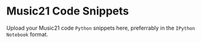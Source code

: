# Music21 Code Snippets

Upload your Music21 code ```Python``` snippets here, preferrably in the ```IPython Notebook``` format.
